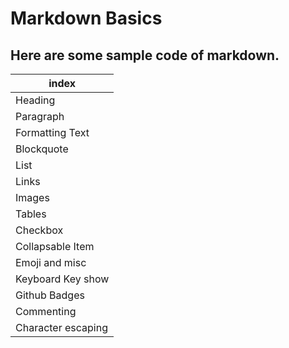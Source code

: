 # Markdown Basics
## Here are some sample code of markdown.

index|
----|
Heading|
Paragraph|
Formatting Text|
Blockquote|
List|
Links|
Images|
Tables|
Checkbox|
Collapsable Item|
Emoji and misc|
Keyboard Key show|
Github Badges|
Commenting|
Character escaping|